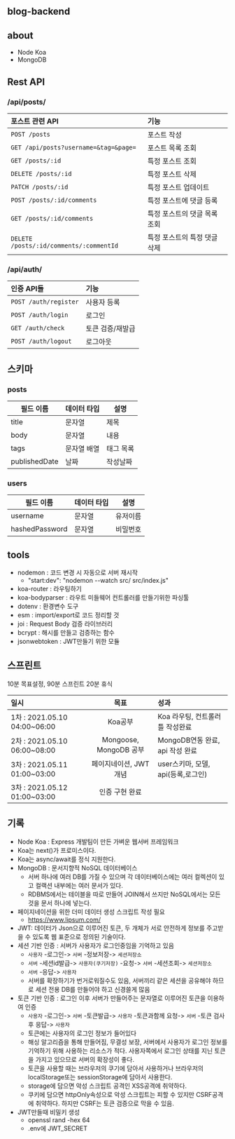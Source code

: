## blog-backend

## about

- Node Koa
- MongoDB

## Rest API

### /api/posts/

| 포스트 관련 API                         | 기능                         |
| :-------------------------------------- | :--------------------------- |
| `POST /posts`                           | 포스트 작성                  |
| `GET /api/posts?username=&tag=&page=`   | 포스트 목록 조회             |
| `GET /posts/:id`                        | 특정 포스트 조회             |
| `DELETE /posts/:id`                     | 특정 포스트 삭제             |
| `PATCH /posts/:id`                      | 특정 포스트 업데이트         |
| `POST /posts/:id/comments`              | 특정 포스트에 댓글 등록      |
| `GET /posts/:id/comments`               | 특정 포스트의 댓글 목록 조회 |
| `DELETE /posts/:id/comments/:commentId` | 특정 포스트의 특정 댓글 삭제 |

### /api/auth/

| 인증 API들            | 기능             |
| :-------------------- | :--------------- |
| `POST /auth/register` | 사용자 등록      |
| `POST /auth/login`    | 로그인           |
| `GET /auth/check`     | 토큰 검증/재발급 |
| `POST /auth/logout`   | 로그아웃         |

## 스키마

### posts

| 필드 이름     | 데이터 타입 | 설명      |
| ------------- | ----------- | --------- |
| title         | 문자열      | 제목      |
| body          | 문자열      | 내용      |
| tags          | 문자열 배열 | 태그 목록 |
| publishedDate | 날짜        | 작성날짜  |

### users

| 필드 이름      | 데이터 타입 | 설명     |
| -------------- | ----------- | -------- |
| username       | 문자열      | 유저이름 |
| hashedPassword | 문자열      | 비밀번호 |

## tools

- nodemon : 코드 변경 시 자동으로 서버 재시작
  - "start:dev": "nodemon --watch src/ src/index.js"
- koa-router : 라우팅하기
- koa-bodyparser : 라우트 미들웨어 컨트롤러를 만들기위한 파싱툴
- dotenv : 환경변수 도구
- esm : import/export로 코드 정리할 것
- joi : Request Body 검증 라이브러리
- bcrypt : 해시를 만들고 검증하는 함수
- jsonwebtoken : JWT만들기 위한 모듈

## 스프린트

10분 목표설정, 90분 스프린트 20분 휴식

| 일시                         |          목표          | 성과                               |
| :--------------------------- | :--------------------: | :--------------------------------- |
| 1차 : 2021.05.10 04:00~06:00 |        Koa공부         | Koa 라우팅, 컨트롤러 틀 작성완료   |
| 2차 : 2021.05.10 06:00~08:00 | Mongoose, MongoDB 공부 | MongoDB연동 완료, api 작성 완료    |
| 3차 : 2021.05.11 01:00~03:00 | 페이지네이션, JWT개념  | user스키마, 모델, api(등록,로그인) |
| 3차 : 2021.05.12 01:00~03:00 |     인증 구현 완료     |                                    |

## 기록

- Node Koa : Express 개발팀이 만든 가벼운 웹서버 프레임워크
- Koa는 next()가 프로미스이다.
- Koa는 async/await를 정식 지원한다.
- MongoDB : 문서지향적 NoSQL 데이터베이스
  - 서버 하나에 여러 DB를 가질 수 있으며 각 데이터베이스에는 여러 컬렉션이 있고 컬랙션 내부에는 여러 문서가 있다.
  - RDBMS에서는 테이블을 따로 만들어 JOIN해서 쓰지만 NoSQL에서는 모든 것을 문서 하나에 넣는다.
- 페이지네이션을 위한 더미 데이터 생성 스크립트 작성 필요
  - https://www.lipsum.com/
- JWT: 데이터가 Json으로 이루어진 토큰, 두 개체가 서로 안전하게 정보를 주고받을 수 있도록 웹 표준으로 정의된 기술이다.
- 세션 기반 인증 : 서버가 사용자가 로그인중임을 기억하고 있음
  - `사용자` -로그인-> `서버` -정보저장-> `세션저장소`
  - `서버` -세션id발급-> `사용자(쿠기저장)` -요청-> `서버` -세션조회-> `세션저장소`
  - `서버` -응답-> `사용자`
  - 서버를 확장하기가 번거로워질수도 있음, 서버끼리 같은 세션을 공유해야 하므로 세션 전용 DB를 만들어야 하고 신경쓸게 많음
- 토큰 기반 인증 : 로그인 이후 서버가 만들어주는 문자열로 이루어진 토큰을 이용하여 인증
  - `사용자` -로그인-> `서버` -토큰발급-> `사용자` -토큰과함께 요청-> `서버` -토큰 검사후 응답-> `사용자`
  - 토큰에는 사용자의 로그인 정보가 들어있다
  - 해싱 알고리즘을 통해 만들어짐, 무결성 보장, 서버에서 사용자가 로그인 정보를 기억하기 위해 사용하는 리소스가 적다. 사용자쪽에서 로그인 상태를 지닌 토큰을 가지고 있으므로 서버의 확장성이 좋다.
  - 토큰을 사용할 때는 브라우저의 쿠기에 담아서 사용하거나 브라우저의 localStorage또는 sessionStorage에 담아서 사용한다.
  - storage에 담으면 악성 스크립트 공격인 XSS공격에 취약하다.
  - 쿠키에 담으면 httpOnly속성으로 악성 스크립트는 피할 수 있지만 CSRF공격에 취약하다. 하지만 CSRF는 토큰 검증으로 막을 수 있음.
- JWT만들때 비밀키 생성
  - openssl rand -hex 64
  - .env에 JWT_SECRET
